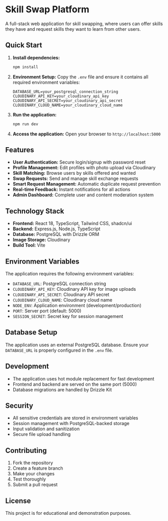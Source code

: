 # Skill Swap Platform

A full-stack web application for skill swapping, where users can offer skills they have and request skills they want to learn from other users.

## Quick Start

1. **Install dependencies:**
   ```bash
   npm install
   ```

2. **Environment Setup:**
   Copy the `.env` file and ensure it contains all required environment variables:
   ```
   DATABASE_URL=your_postgresql_connection_string
   CLOUDINARY_API_KEY=your_cloudinary_api_key
   CLOUDINARY_API_SECRET=your_cloudinary_api_secret
   CLOUDINARY_CLOUD_NAME=your_cloudinary_cloud_name
   ```

3. **Run the application:**
   ```bash
   npm run dev
   ```

4. **Access the application:**
   Open your browser to `http://localhost:5000`

## Features

- **User Authentication:** Secure login/signup with password reset
- **Profile Management:** Edit profiles with photo upload via Cloudinary
- **Skill Matching:** Browse users by skills offered and wanted
- **Swap Requests:** Send and manage skill exchange requests
- **Smart Request Management:** Automatic duplicate request prevention
- **Real-time Feedback:** Instant notifications for all actions
- **Admin Dashboard:** Complete user and content moderation system

## Technology Stack

- **Frontend:** React 18, TypeScript, Tailwind CSS, shadcn/ui
- **Backend:** Express.js, Node.js, TypeScript
- **Database:** PostgreSQL with Drizzle ORM
- **Image Storage:** Cloudinary
- **Build Tool:** Vite

## Environment Variables

The application requires the following environment variables:

- `DATABASE_URL`: PostgreSQL connection string
- `CLOUDINARY_API_KEY`: Cloudinary API key for image uploads
- `CLOUDINARY_API_SECRET`: Cloudinary API secret
- `CLOUDINARY_CLOUD_NAME`: Cloudinary cloud name
- `NODE_ENV`: Application environment (development/production)
- `PORT`: Server port (default: 5000)
- `SESSION_SECRET`: Secret key for session management

## Database Setup

The application uses an external PostgreSQL database. Ensure your `DATABASE_URL` is properly configured in the `.env` file.

## Development

- The application uses hot module replacement for fast development
- Frontend and backend are served on the same port (5000)
- Database migrations are handled by Drizzle Kit

## Security

- All sensitive credentials are stored in environment variables
- Session management with PostgreSQL-backed storage
- Input validation and sanitization
- Secure file upload handling

## Contributing

1. Fork the repository
2. Create a feature branch
3. Make your changes
4. Test thoroughly
5. Submit a pull request

## License

This project is for educational and demonstration purposes.